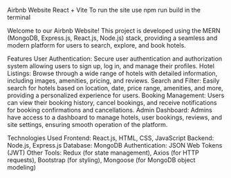 Airbnb Website
 React + Vite
To run the site use npm run build in the terminal

Welcome to our Airbnb Website! This project is developed using the MERN (MongoDB, Express.js, React.js, Node.js) stack, providing a seamless and modern platform for users to search, explore, and book hotels.

Features
User Authentication: Secure user authentication and authorization system allowing users to sign up, log in, and manage their profiles.
Hotel Listings: Browse through a wide range of hotels with detailed information, including images, amenities, pricing, and reviews.
Search and Filter: Easily search for hotels based on location, date, price range, amenities, and more, providing a personalized experience for users.
Booking Management: Users can view their booking history, cancel bookings, and receive notifications for booking confirmations and cancellations.
Admin Dashboard: Admins have access to a dashboard to manage hotels, user bookings, reviews, and site settings, ensuring smooth operation of the platform.

Technologies Used
Frontend: React.js, HTML, CSS, JavaScript
Backend: Node.js, Express.js
Database: MongoDB
Authentication: JSON Web Tokens (JWT)
Other Tools: Redux (for state management), Axios (for HTTP requests), Bootstrap (for styling), Mongoose (for MongoDB object modeling)
